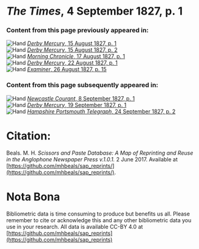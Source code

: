 # *The Times*, 4 September 1827, p. 1  
  
### Content from this page previously appeared in:  
![Hand](http://scissorsandpaste.net/wp-content/uploads/2017/06/smallhandpointer.png) [*Derby Mercury*, 15 August 1827, p. 1](https://mhbeals.github.io/sap_html/Derby-Mercury/Derby-Mercury-15-August-1827-p-1)  
![Hand](http://scissorsandpaste.net/wp-content/uploads/2017/06/smallhandpointer.png) [*Derby Mercury*, 15 August 1827, p. 2](https://mhbeals.github.io/sap_html/Derby-Mercury/Derby-Mercury-15-August-1827-p-2)  
![Hand](http://scissorsandpaste.net/wp-content/uploads/2017/06/smallhandpointer.png) [*Morning Chronicle*, 17 August 1827, p. 1](https://mhbeals.github.io/sap_html/Morning-Chronicle/Morning-Chronicle-17-August-1827-p-1)  
![Hand](http://scissorsandpaste.net/wp-content/uploads/2017/06/smallhandpointer.png) [*Derby Mercury*, 22 August 1827, p. 1](https://mhbeals.github.io/sap_html/Derby-Mercury/Derby-Mercury-22-August-1827-p-1)  
![Hand](http://scissorsandpaste.net/wp-content/uploads/2017/06/smallhandpointer.png) [*Examiner*, 26 August 1827, p. 15](https://mhbeals.github.io/sap_html/Examiner/Examiner-26-August-1827-p-15)  
  
### Content from this page subsequently appeared in:  
![Hand](http://scissorsandpaste.net/wp-content/uploads/2017/06/smallhandpointer.png) [*Newcastle Courant*, 8 September 1827, p. 1](https://mhbeals.github.io/sap_html/Newcastle-Courant/Newcastle-Courant-8-September-1827-p-1)  
![Hand](http://scissorsandpaste.net/wp-content/uploads/2017/06/smallhandpointer.png) [*Derby Mercury*, 19 September 1827, p. 1](https://mhbeals.github.io/sap_html/Derby-Mercury/Derby-Mercury-19-September-1827-p-1)  
![Hand](http://scissorsandpaste.net/wp-content/uploads/2017/06/smallhandpointer.png) [*Hampshire Portsmouth Telegraph*, 24 September 1827, p. 2](https://mhbeals.github.io/sap_html/Hampshire-Portsmouth-Telegraph/Hampshire-Portsmouth-Telegraph-24-September-1827-p-2)  


# Citation: 

Beals. M. H. *Scissors and Paste Database: A Map of Reprinting and Reuse in the Anglophone Newspaper Press v.1.0.1.* 2 June 2017. Available at [https://github.com/mhbeals/sap_reprints/](https://github.com/mhbeals/sap_reprints/). 

# Nota Bona

Bibliometric data is time consuming to produce but benefits us all. Please remember to cite or acknowledge this and any other bibliometric data you use in your research. All data is available CC-BY 4.0 at [https://github.com/mhbeals/sap_reprints](https://github.com/mhbeals/sap_reprints)